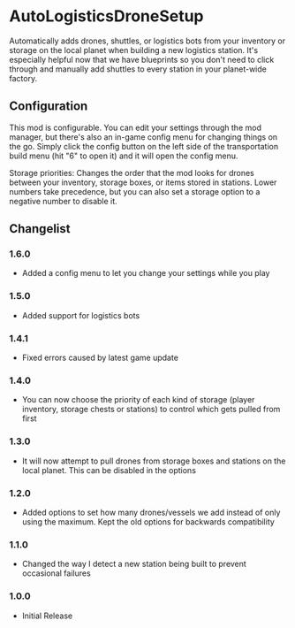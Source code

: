 AutoLogisticsDroneSetup
===========

Automatically adds drones, shuttles, or logistics bots from your inventory or storage on the local planet when building a new logistics station. It's especially helpful now that we have blueprints so you don't need to click through and manually add shuttles to every station in your planet-wide factory.

Configuration
-------

This mod is configurable. You can edit your settings through the mod manager, but there's also an in-game config menu for changing things on the go. Simply click the config button on the left side of the transportation build menu (hit "6" to open it) and it will open the config menu.

Storage priorities: Changes the order that the mod looks for drones between your inventory, storage boxes, or items stored in stations. Lower numbers take precedence, but you can also set a storage option to a negative number to disable it.


Changelist
--------

### 1.6.0

* Added a config menu to let you change your settings while you play

### 1.5.0

* Added support for logistics bots

### 1.4.1

* Fixed errors caused by latest game update

### 1.4.0

* You can now choose the priority of each kind of storage (player inventory, storage chests or stations) to control which gets pulled from first

### 1.3.0

* It will now attempt to pull drones from storage boxes and stations on the local planet. This can be disabled in the options

### 1.2.0

* Added options to set how many drones/vessels we add instead of only using the maximum. Kept the old options for backwards compatibility

### 1.1.0 

* Changed the way I detect a new station being built to prevent occasional failures

### 1.0.0 

* Initial Release